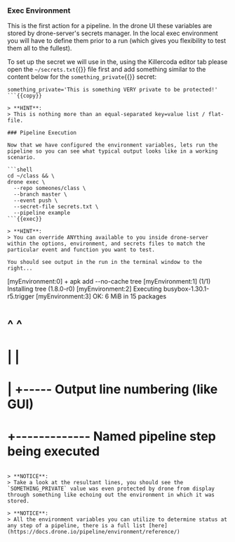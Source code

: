 ### Exec Environment

This is the first action for a pipeline.  In the drone UI these variables are stored by drone-server's secrets manager.  In the local exec environment you will have to define them prior to a run (which gives you flexibility to test them all to the fullest).

To set up the secret we will use in the, using the Killercoda editor tab please open the `~/secrets.txt`{{}} file first and add something similar to the content below for the `something_private`{{}} secret:

```text
something_private='This is something VERY private to be protected!'
```{{copy}}

> **HINT**: 
> This is nothing more than an equal-separated key=value list / flat-file.

### Pipeline Execution

Now that we have configured the environment variables, lets run the pipeline so you can see what typical output looks like in a working scenario.  

```shell
cd ~/class && \
drone exec \
  --repo someones/class \
  --branch master \
  --event push \
  --secret-file secrets.txt \
  --pipeline example
```{{exec}}

> **HINT**: 
> You can override ANYthing available to you inside drone-server within the options, environment, and secrets files to match the particular event and function you want to test.

You should see output in the run in the terminal window to the right...

```
[myEnvironment:0] + apk add --no-cache tree
[myEnvironment:1] (1/1) Installing tree (1.8.0-r0)
[myEnvironment:2] Executing busybox-1.30.1-r5.trigger
[myEnvironment:3] OK: 6 MiB in 15 packages
#      ^       ^ 
#      |       | 
#      |       +----- Output line numbering (like GUI)
#      +------------- Named pipeline step being executed
```

> **NOTICE**: 
> Take a look at the resultant lines, you should see the `SOMETHING_PRIVATE` value was even protected by drone from display through something like echoing out the environment in which it was stored.

> **NOTICE**: 
> All the environment variables you can utilize to determine status at any step of a pipeline, there is a full list [here](https://docs.drone.io/pipeline/environment/reference/)
